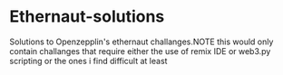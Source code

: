 # Ethernaut-solutions
Solutions to Openzepplin's ethernaut challanges.NOTE this would only contain challanges that require either the use of remix IDE or web3.py scripting or the ones i find difficult at least


